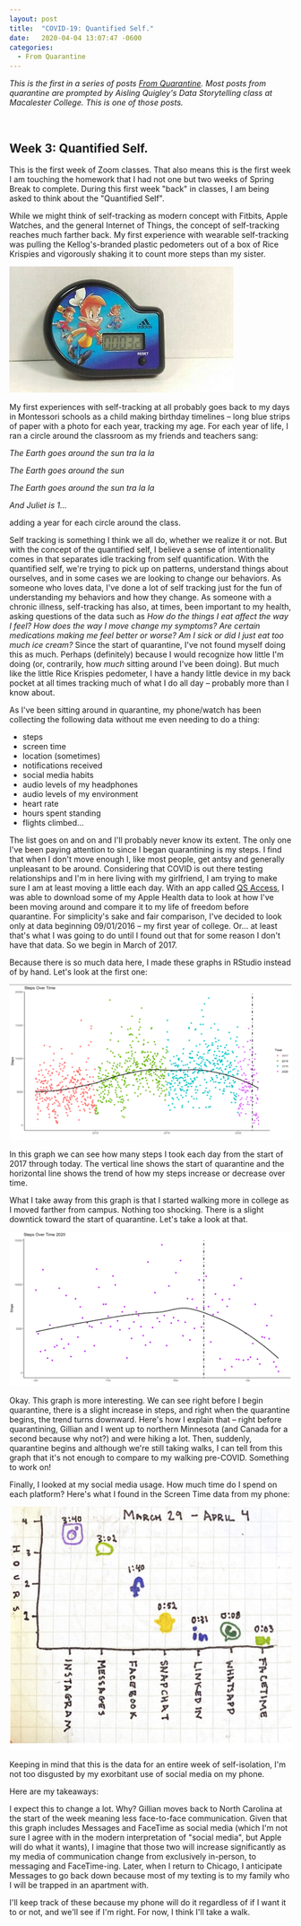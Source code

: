 ```yaml
---
layout: post
title:  "COVID-19: Quantified Self."
date:   2020-04-04 13:07:47 -0600
categories: 
  - From Quarantine
---
```


*This is the first in a series of posts [From Quarantine](https://julietkelson.github.io/covid/).  Most posts from quarantine are prompted by Aisling Quigley's Data Storytelling class at Macalester College.  This is one of those posts.*

<br/>

## Week 3: Quantified Self.

This is the first week of Zoom classes.  That also means this is the first week I am touching the homework that I had not one but two weeks of Spring Break to complete.  During this first week "back" in classes, I am being asked to think about the "Quantified Self".

While we might think of self-tracking as modern concept with Fitbits, Apple Watches, and the general Internet of Things, the concept of self-tracking reaches much farther back.  My first experience with wearable self-tracking was pulling the Kellog's-branded plastic pedometers out of a box of Rice Krispies and vigorously shaking it to count more steps than my sister.

<img src="/assets/images/pedometer.jpg" alt="Rice Krispies pedometer" width="400"/>

My first experiences with self-tracking at all probably goes back to my days in Montessori schools as a child making birthday timelines – long blue strips of paper with a photo for each year, tracking my age. For each year of life, I ran a circle around the classroom as my friends and teachers sang:

*The Earth goes around the sun tra la la*

*The Earth goes around the sun*

*The Earth goes around the sun tra la la*

*And Juliet is 1...*

adding a year for each circle around the class.

Self tracking is something I think we all do, whether we realize it or not.  But with the concept of the quantified self, I believe a sense of intentionality comes in that separates idle tracking from self quantification.  With the quantified self, we're trying to pick up on patterns, understand things about ourselves, and in some cases we are looking to change our behaviors.  As someone who loves data, I've done a lot of self tracking just for the fun of understanding my behaviors and how they change.  As someone with a chronic illness, self-tracking has also, at times, been important to my health, asking questions of the data such as *How do the things I eat affect the way I feel? How does the way I move change my symptoms? Are certain medications making me feel better or worse? Am I sick or did I just eat too much ice cream?*
Since the start of quarantine, I've not found myself doing this as much.  Perhaps (definitely) because I would recognize how little I'm doing (or, contrarily, how *much* sitting around I've been doing). But much like the little Rice Krispies pedometer, I have a handy little device in my back pocket at all times tracking much of what I do all day – probably more than I know about.

As I've been sitting around in quarantine, my phone/watch has been collecting the following data without me even needing to do a thing:
- steps 
- screen time
- location (sometimes)
- notifications received 
- social media habits
- audio levels of my headphones
- audio levels of my environment
- heart rate 
- hours spent standing
- flights climbed...

The list goes on and on and I'll probably never know its extent.  The only one I've been paying attention to since I began quarantining is my steps.  I find that when I don't move enough I, like most people, get antsy and generally unpleasant to be around.  Considering that COVID is out there testing relationships and I'm in here living with my girlfriend, I am trying to make sure I am at least moving a little each day. With an app called [QS Access](https://apps.apple.com/us/app/qs-access/id920297614),  I was able to download some of my Apple Health data to look at how I've been moving around and compare it to my life of freedom before quarantine.  For simplicity's sake and fair comparison, I've decided to look only at data beginning 09/01/2016 – my first year of college.  Or... at least that's what I was going to do until I found out that for some reason I don't have that data.  So we begin in  March of 2017.

Because there is so much data here, I made these graphs in RStudio instead of by hand.  Let's look at the first one:

<img src="/assets/images/AllSteps.png" alt="all steps"/>

In this graph we can see how many steps I took each day from the start of 2017 through today.  The vertical line shows the start of quarantine and the horizontal line shows the trend of how my steps increase or decrease over time. 

What I take away from this graph is that I started walking more in college as I moved farther from campus.  Nothing too shocking.  There is a slight downtick toward the start of quarantine.  Let's take a look at that.

<img src="/assets/images/Steps2020.png" alt="Steps 2020"/>

Okay.  This graph is more interesting. We can see right before I begin quarantine, there is a slight increase in steps, and right when the quarantine begins, the trend turns downward.  Here's how I explain that – right before quarantining, Gillian and I went up to northern Minnesota (and Canada for a second because why not?) and were hiking a lot.  Then, suddenly, quarantine begins and although we're still taking walks, I can tell from this graph that it's not enough to compare to my walking pre-COVID. Something to work on!

Finally, I looked at my social media usage.  How much time do I spend on each platform?  Here's what I found in the Screen Time data from my phone:

<img src="/assets/images/SocialMedia.jpg" alt="Screen Time" width="600"/>

Keeping in mind that this is the data for an entire week of self-isolation, I'm not too disgusted by my exorbitant use of social media on my phone.

Here are my takeaways:

I expect this to change a lot.  Why? Gillian moves back to North Carolina at the start of the week meaning less face-to-face communication.  Given that this graph includes Messages and FaceTime as social media (which I'm not sure I agree with in the modern interpretation of "social media", but Apple will do what it wants), I imagine that those two will increase significantly as my media of communication change from exclusively in-person, to messaging and FaceTime-ing.  Later, when I return to Chicago, I anticipate Messages to go back down because most of my texting is to my family who I will be trapped in an apartment with.

I'll keep track of these because my phone will do it regardless of if I want it to or not, and we'll see if I'm right.  For now, I think I'll take a walk.